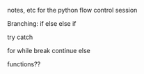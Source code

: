 notes, etc for the python flow control session

Branching:
if
else
else if

try
catch

for
while
break
continue
else

functions??
